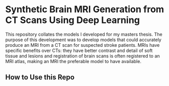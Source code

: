 # Synthetic Brain MRI Generation from CT Scans Using Deep Learning

This repository collates the models I developed for my masters thesis. The purpose of this development was to develop models that could accurately produce an MRI from a CT scan for suspected stroke patients. MRIs have specific benefits over CTs: they have better contrast and detail of soft tissue and lesions and registration of brain scans is often registered to an MRI atlas, making an MRI the preferable model to have available.

## How to Use this Repo
